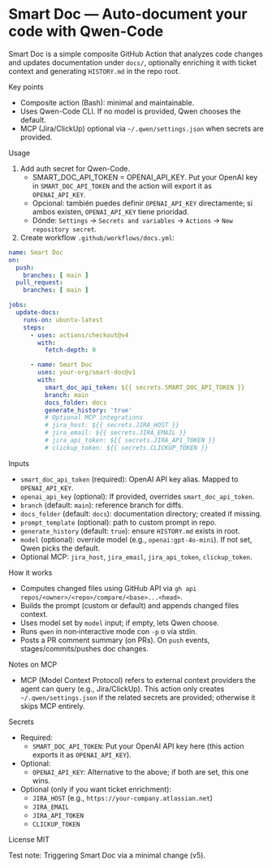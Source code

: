 # Smart Doc — Auto-document your code with Qwen-Code

Smart Doc is a simple composite GitHub Action that analyzes code changes and updates documentation under `docs/`, optionally enriching it with ticket context and generating `HISTORY.md` in the repo root.

Key points
- Composite action (Bash): minimal and maintainable.
- Uses Qwen-Code CLI. If no model is provided, Qwen chooses the default.
- MCP (Jira/ClickUp) optional via `~/.qwen/settings.json` when secrets are provided.

Usage
1) Add auth secret for Qwen-Code.
   - SMART_DOC_API_TOKEN = OPENAI_API_KEY. Put your OpenAI key in `SMART_DOC_API_TOKEN` and the action will export it as `OPENAI_API_KEY`.
   - Opcional: también puedes definir `OPENAI_API_KEY` directamente; si ambos existen, `OPENAI_API_KEY` tiene prioridad.
   - Dónde: `Settings` → `Secrets and variables` → `Actions` → `New repository secret`.
2) Create workflow `.github/workflows/docs.yml`:

```yaml
name: Smart Doc
on:
  push:
    branches: [ main ]
  pull_request:
    branches: [ main ]

jobs:
  update-docs:
    runs-on: ubuntu-latest
    steps:
      - uses: actions/checkout@v4
        with:
          fetch-depth: 0

      - name: Smart Doc
        uses: your-org/smart-doc@v1
        with:
          smart_doc_api_token: ${{ secrets.SMART_DOC_API_TOKEN }}
          branch: main
          docs_folder: docs
          generate_history: 'true'
          # Optional MCP integrations
          # jira_host: ${{ secrets.JIRA_HOST }}
          # jira_email: ${{ secrets.JIRA_EMAIL }}
          # jira_api_token: ${{ secrets.JIRA_API_TOKEN }}
          # clickup_token: ${{ secrets.CLICKUP_TOKEN }}
```

Inputs
- `smart_doc_api_token` (required): OpenAI API key alias. Mapped to `OPENAI_API_KEY`.
- `openai_api_key` (optional): If provided, overrides `smart_doc_api_token`.
- `branch` (default: `main`): reference branch for diffs.
- `docs_folder` (default: `docs`): documentation directory; created if missing.
- `prompt_template` (optional): path to custom prompt in repo.
- `generate_history` (default: `true`): ensure `HISTORY.md` exists in root.
- `model` (optional): override model (e.g., `openai:gpt-4o-mini`). If not set, Qwen picks the default.
- Optional MCP: `jira_host`, `jira_email`, `jira_api_token`, `clickup_token`.

How it works
- Computes changed files using GitHub API via `gh api repos/<owner>/<repo>/compare/<base>...<head>`.
- Builds the prompt (custom or default) and appends changed files context.
- Uses model set by `model` input; if empty, lets Qwen choose.
- Runs `qwen` in non‑interactive mode con `-p` o vía stdin.
- Posts a PR comment summary (on PRs). On `push` events, stages/commits/pushes doc changes.

Notes on MCP
- MCP (Model Context Protocol) refers to external context providers the agent can query (e.g., Jira/ClickUp). This action only creates `~/.qwen/settings.json` if the related secrets are provided; otherwise it skips MCP entirely.

Secrets
- Required:
  - `SMART_DOC_API_TOKEN`: Put your OpenAI API key here (this action exports it as `OPENAI_API_KEY`).
- Optional:
  - `OPENAI_API_KEY`: Alternative to the above; if both are set, this one wins.
- Optional (only if you want ticket enrichment):
  - `JIRA_HOST` (e.g., `https://your-company.atlassian.net`)
  - `JIRA_EMAIL`
  - `JIRA_API_TOKEN`
  - `CLICKUP_TOKEN`

License
MIT

Test note: Triggering Smart Doc via a minimal change (v5).
